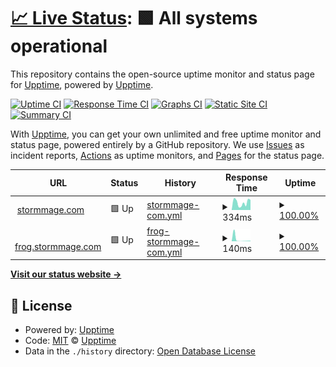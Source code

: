 # [📈 Live Status](https://stormmage.com): <!--live status--> **🟩 All systems operational**

This repository contains the open-source uptime monitor and status page for [Upptime](https://upptime.js.org), powered by [Upptime](https://github.com/upptime/upptime).

[![Uptime CI](https://github.com/tlees/upptime/workflows/Uptime%20CI/badge.svg)](https://github.com/tlees/upptime/actions?query=workflow%3A%22Uptime+CI%22)
[![Response Time CI](https://github.com/tlees/upptime/workflows/Response%20Time%20CI/badge.svg)](https://github.com/tlees/upptime/actions?query=workflow%3A%22Response+Time+CI%22)
[![Graphs CI](https://github.com/tlees/upptime/workflows/Graphs%20CI/badge.svg)](https://github.com/tlees/upptime/actions?query=workflow%3A%22Graphs+CI%22)
[![Static Site CI](https://github.com/tlees/upptime/workflows/Static%20Site%20CI/badge.svg)](https://github.com/tlees/upptime/actions?query=workflow%3A%22Static+Site+CI%22)
[![Summary CI](https://github.com/tlees/upptime/workflows/Summary%20CI/badge.svg)](https://github.com/tlees/upptime/actions?query=workflow%3A%22Summary+CI%22)

With [Upptime](https://upptime.js.org), you can get your own unlimited and free uptime monitor and status page, powered entirely by a GitHub repository. We use [Issues](https://github.com/upptime/upptime/issues) as incident reports, [Actions](https://github.com/tlees/upptime/actions) as uptime monitors, and [Pages](https://stormmage.com) for the status page.

<!--start: status pages-->
<!-- This summary is generated by Upptime (https://github.com/upptime/upptime) -->
<!-- Do not edit this manually, your changes will be overwritten -->
<!-- prettier-ignore -->
| URL | Status | History | Response Time | Uptime |
| --- | ------ | ------- | ------------- | ------ |
| <img alt="" src="https://icons.duckduckgo.com/ip3/stormmage.com.ico" height="13"> [stormmage.com](https://stormmage.com) | 🟩 Up | [stormmage-com.yml](https://github.com/tlees/upptime/commits/HEAD/history/stormmage-com.yml) | <details><summary><img alt="Response time graph" src="./graphs/stormmage-com/response-time-week.png" height="20"> 334ms</summary><br><a href="https://stormmage.com/history/stormmage-com"><img alt="Response time 507" src="https://img.shields.io/endpoint?url=https%3A%2F%2Fraw.githubusercontent.com%2Ftlees%2Fupptime%2FHEAD%2Fapi%2Fstormmage-com%2Fresponse-time.json"></a><br><a href="https://stormmage.com/history/stormmage-com"><img alt="24-hour response time 249" src="https://img.shields.io/endpoint?url=https%3A%2F%2Fraw.githubusercontent.com%2Ftlees%2Fupptime%2FHEAD%2Fapi%2Fstormmage-com%2Fresponse-time-day.json"></a><br><a href="https://stormmage.com/history/stormmage-com"><img alt="7-day response time 334" src="https://img.shields.io/endpoint?url=https%3A%2F%2Fraw.githubusercontent.com%2Ftlees%2Fupptime%2FHEAD%2Fapi%2Fstormmage-com%2Fresponse-time-week.json"></a><br><a href="https://stormmage.com/history/stormmage-com"><img alt="30-day response time 605" src="https://img.shields.io/endpoint?url=https%3A%2F%2Fraw.githubusercontent.com%2Ftlees%2Fupptime%2FHEAD%2Fapi%2Fstormmage-com%2Fresponse-time-month.json"></a><br><a href="https://stormmage.com/history/stormmage-com"><img alt="1-year response time 454" src="https://img.shields.io/endpoint?url=https%3A%2F%2Fraw.githubusercontent.com%2Ftlees%2Fupptime%2FHEAD%2Fapi%2Fstormmage-com%2Fresponse-time-year.json"></a></details> | <details><summary><a href="https://stormmage.com/history/stormmage-com">100.00%</a></summary><a href="https://stormmage.com/history/stormmage-com"><img alt="All-time uptime 98.03%" src="https://img.shields.io/endpoint?url=https%3A%2F%2Fraw.githubusercontent.com%2Ftlees%2Fupptime%2FHEAD%2Fapi%2Fstormmage-com%2Fuptime.json"></a><br><a href="https://stormmage.com/history/stormmage-com"><img alt="24-hour uptime 100.00%" src="https://img.shields.io/endpoint?url=https%3A%2F%2Fraw.githubusercontent.com%2Ftlees%2Fupptime%2FHEAD%2Fapi%2Fstormmage-com%2Fuptime-day.json"></a><br><a href="https://stormmage.com/history/stormmage-com"><img alt="7-day uptime 100.00%" src="https://img.shields.io/endpoint?url=https%3A%2F%2Fraw.githubusercontent.com%2Ftlees%2Fupptime%2FHEAD%2Fapi%2Fstormmage-com%2Fuptime-week.json"></a><br><a href="https://stormmage.com/history/stormmage-com"><img alt="30-day uptime 99.48%" src="https://img.shields.io/endpoint?url=https%3A%2F%2Fraw.githubusercontent.com%2Ftlees%2Fupptime%2FHEAD%2Fapi%2Fstormmage-com%2Fuptime-month.json"></a><br><a href="https://stormmage.com/history/stormmage-com"><img alt="1-year uptime 98.61%" src="https://img.shields.io/endpoint?url=https%3A%2F%2Fraw.githubusercontent.com%2Ftlees%2Fupptime%2FHEAD%2Fapi%2Fstormmage-com%2Fuptime-year.json"></a></details>
| <img alt="" src="https://icons.duckduckgo.com/ip3/frog.stormmage.com.ico" height="13"> [frog.stormmage.com](https://frog.stormmage.com) | 🟩 Up | [frog-stormmage-com.yml](https://github.com/tlees/upptime/commits/HEAD/history/frog-stormmage-com.yml) | <details><summary><img alt="Response time graph" src="./graphs/frog-stormmage-com/response-time-week.png" height="20"> 140ms</summary><br><a href="https://stormmage.com/history/frog-stormmage-com"><img alt="Response time 269" src="https://img.shields.io/endpoint?url=https%3A%2F%2Fraw.githubusercontent.com%2Ftlees%2Fupptime%2FHEAD%2Fapi%2Ffrog-stormmage-com%2Fresponse-time.json"></a><br><a href="https://stormmage.com/history/frog-stormmage-com"><img alt="24-hour response time 120" src="https://img.shields.io/endpoint?url=https%3A%2F%2Fraw.githubusercontent.com%2Ftlees%2Fupptime%2FHEAD%2Fapi%2Ffrog-stormmage-com%2Fresponse-time-day.json"></a><br><a href="https://stormmage.com/history/frog-stormmage-com"><img alt="7-day response time 140" src="https://img.shields.io/endpoint?url=https%3A%2F%2Fraw.githubusercontent.com%2Ftlees%2Fupptime%2FHEAD%2Fapi%2Ffrog-stormmage-com%2Fresponse-time-week.json"></a><br><a href="https://stormmage.com/history/frog-stormmage-com"><img alt="30-day response time 441" src="https://img.shields.io/endpoint?url=https%3A%2F%2Fraw.githubusercontent.com%2Ftlees%2Fupptime%2FHEAD%2Fapi%2Ffrog-stormmage-com%2Fresponse-time-month.json"></a><br><a href="https://stormmage.com/history/frog-stormmage-com"><img alt="1-year response time 273" src="https://img.shields.io/endpoint?url=https%3A%2F%2Fraw.githubusercontent.com%2Ftlees%2Fupptime%2FHEAD%2Fapi%2Ffrog-stormmage-com%2Fresponse-time-year.json"></a></details> | <details><summary><a href="https://stormmage.com/history/frog-stormmage-com">100.00%</a></summary><a href="https://stormmage.com/history/frog-stormmage-com"><img alt="All-time uptime 67.90%" src="https://img.shields.io/endpoint?url=https%3A%2F%2Fraw.githubusercontent.com%2Ftlees%2Fupptime%2FHEAD%2Fapi%2Ffrog-stormmage-com%2Fuptime.json"></a><br><a href="https://stormmage.com/history/frog-stormmage-com"><img alt="24-hour uptime 100.00%" src="https://img.shields.io/endpoint?url=https%3A%2F%2Fraw.githubusercontent.com%2Ftlees%2Fupptime%2FHEAD%2Fapi%2Ffrog-stormmage-com%2Fuptime-day.json"></a><br><a href="https://stormmage.com/history/frog-stormmage-com"><img alt="7-day uptime 100.00%" src="https://img.shields.io/endpoint?url=https%3A%2F%2Fraw.githubusercontent.com%2Ftlees%2Fupptime%2FHEAD%2Fapi%2Ffrog-stormmage-com%2Fuptime-week.json"></a><br><a href="https://stormmage.com/history/frog-stormmage-com"><img alt="30-day uptime 99.49%" src="https://img.shields.io/endpoint?url=https%3A%2F%2Fraw.githubusercontent.com%2Ftlees%2Fupptime%2FHEAD%2Fapi%2Ffrog-stormmage-com%2Fuptime-month.json"></a><br><a href="https://stormmage.com/history/frog-stormmage-com"><img alt="1-year uptime 80.51%" src="https://img.shields.io/endpoint?url=https%3A%2F%2Fraw.githubusercontent.com%2Ftlees%2Fupptime%2FHEAD%2Fapi%2Ffrog-stormmage-com%2Fuptime-year.json"></a></details>

<!--end: status pages-->

[**Visit our status website →**](https://stormmage.com)

## 📄 License

- Powered by: [Upptime](https://github.com/upptime/upptime)
- Code: [MIT](./LICENSE) © [Upptime](https://upptime.js.org)
- Data in the `./history` directory: [Open Database License](https://opendatacommons.org/licenses/odbl/1-0/)
